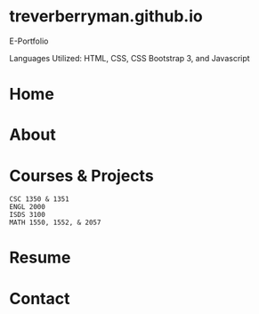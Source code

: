 # treverberryman.github.io
E-Portfolio

Languages Utilized: HTML, CSS, CSS Bootstrap 3, and Javascript

# Home 
# About 
# Courses & Projects
    CSC 1350 & 1351 
    ENGL 2000 
    ISDS 3100 
    MATH 1550, 1552, & 2057 
# Resume
# Contact
